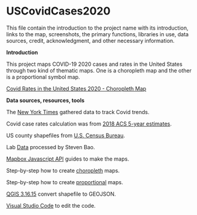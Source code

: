# USCovidCases2020
This file contain the introduction to the project name with its introduction, links to the map, screenshots, the primary functions, libraries in use, data sources, credit, acknowledgment, and other necessary information.

**Introduction**

This project maps COVID-19 2020 cases and rates in the United States through two kind of thematic maps. One is a choropleth map and the other is a proportional symbol map.

[Covid Rates in the United States 2020 - Choropleth Map](https://mattperdana.github.io/USCovidCases2020/map1.html)

**Data sources, resources, tools**

The [New York Times](https://github.com/nytimes/covid-19-data/blob/43d32dde2f87bd4dafbb7d23f5d9e878124018b8/live/us-counties.csv) gathered data to track Covid trends.

Covid case rates calculation was from [2018 ACS 5-year estimates](https://data.census.gov/cedsci/table?g=0100000US%24050000&d=ACS%205-Year%20Estimates%20Data%20Profiles&tid=ACSDP5Y2018.DP05&hidePreview=true).

US county shapefiles from [U.S. Census Bureau](https://www.census.gov/geographies/mapping-files/time-series/geo/carto-boundary-file.html).

Lab [Data](https://github.com/jakobzhao/geog458/tree/master/labs/lab03) processed by Steven Bao.

[Mapbox Javascript API](https://docs.mapbox.com/mapbox-gl-js/api/) guides to make the maps.

Step-by-step how to create [choropleth](https://github.com/jakobzhao/geog495/tree/main/labs/lab04) maps.

Step-by-step how to create [proportional](https://github.com/jakobzhao/geog458/tree/master/labs/lab03) maps.

[QGIS 3.16.15](https://qgis.org/en/site/) convert shapefile to GEOJSON.

[Visual Studio Code](https://code.visualstudio.com/) to edit the code.
